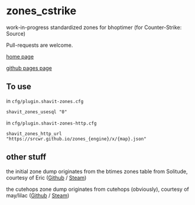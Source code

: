 # zones_cstrike
work-in-progress standardized zones for bhoptimer (for Counter-Strike: Source)

Pull-requests are welcome.

[home page](https://github.com/srcwr/zones_cstrike)

[github pages page](https://srcwr.github.io/zones_cstrike/)

## To use
in `cfg/plugin.shavit-zones.cfg`
```
shavit_zones_usesql "0"
```
in `cfg/plugin.shavit-zones-http.cfg`
```
shavit_zones_http_url "https://srcwr.github.io/zones_{engine}/x/{map}.json"
```

## other stuff
the initial zone dump originates from the btimes zones table from Solitude, courtesy of Eric ([Github]( https://github.com/ecsr) / [Steam](https://steamcommunity.com/id/-eric))

the cutehops zone dump originates from cutehops (obviously), courtesy of may/lilac ([Github](https://github.com/lilac1337) / [Steam](https://steamcommunity.com/profiles/76561198955846348))
